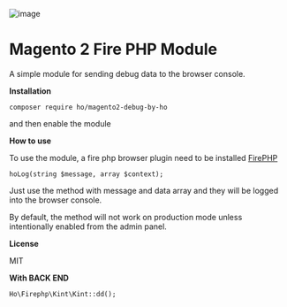 ![image](https://user-images.githubusercontent.com/58277138/164987861-8807085c-4db7-4eea-bad3-7deb03d73d68.png)

# Magento 2 Fire PHP Module

A simple module for sending debug data to the browser console.


**Installation**

```
composer require ho/magento2-debug-by-ho
```

and then enable the module

**How to use**

To use the module, a fire php browser plugin need to be installed
[FirePHP](https://chrome.google.com/webstore/detail/firephp-official/ikfbpappjhegehjflebknjbhdocbgkdi/related?hl=en)

```
hoLog(string $message, array $context);
```
Just use the method with message and data array and they will be logged into the browser console.

By default, the method will not work on production mode unless intentionally enabled from the admin panel.

**License**

MIT

**With BACK END**

```
Ho\Firephp\Kint\Kint::dd();
```
